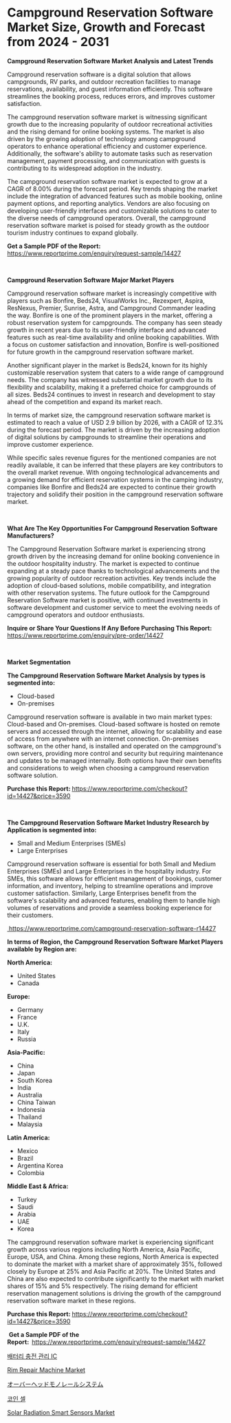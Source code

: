 <p><h1>Campground Reservation Software Market Size, Growth and Forecast from 2024 - 2031</h1></p><p><strong>Campground Reservation Software Market Analysis and Latest Trends</strong></p>
<p><p>Campground reservation software is a digital solution that allows campgrounds, RV parks, and outdoor recreation facilities to manage reservations, availability, and guest information efficiently. This software streamlines the booking process, reduces errors, and improves customer satisfaction.</p><p>The campground reservation software market is witnessing significant growth due to the increasing popularity of outdoor recreational activities and the rising demand for online booking systems. The market is also driven by the growing adoption of technology among campground operators to enhance operational efficiency and customer experience. Additionally, the software's ability to automate tasks such as reservation management, payment processing, and communication with guests is contributing to its widespread adoption in the industry.</p><p>The campground reservation software market is expected to grow at a CAGR of 8.00% during the forecast period. Key trends shaping the market include the integration of advanced features such as mobile booking, online payment options, and reporting analytics. Vendors are also focusing on developing user-friendly interfaces and customizable solutions to cater to the diverse needs of campground operators. Overall, the campground reservation software market is poised for steady growth as the outdoor tourism industry continues to expand globally.</p></p>
<p><strong>Get a Sample PDF of the Report:&nbsp;</strong> <a href="https://www.reportprime.com/enquiry/request-sample/14427">https://www.reportprime.com/enquiry/request-sample/14427</a></p>
<p>&nbsp;</p>
<p><strong>Campground Reservation Software Major Market Players</strong></p>
<p><p>Campground reservation software market is increasingly competitive with players such as Bonfire, Beds24, VisualWorks Inc., Rezexpert, Aspira, ResNexus, Premier, Sunrise, Astra, and Campground Commander leading the way. Bonfire is one of the prominent players in the market, offering a robust reservation system for campgrounds. The company has seen steady growth in recent years due to its user-friendly interface and advanced features such as real-time availability and online booking capabilities. With a focus on customer satisfaction and innovation, Bonfire is well-positioned for future growth in the campground reservation software market.</p><p>Another significant player in the market is Beds24, known for its highly customizable reservation system that caters to a wide range of campground needs. The company has witnessed substantial market growth due to its flexibility and scalability, making it a preferred choice for campgrounds of all sizes. Beds24 continues to invest in research and development to stay ahead of the competition and expand its market reach.</p><p>In terms of market size, the campground reservation software market is estimated to reach a value of USD 2.9 billion by 2026, with a CAGR of 12.3% during the forecast period. The market is driven by the increasing adoption of digital solutions by campgrounds to streamline their operations and improve customer experience.</p><p>While specific sales revenue figures for the mentioned companies are not readily available, it can be inferred that these players are key contributors to the overall market revenue. With ongoing technological advancements and a growing demand for efficient reservation systems in the camping industry, companies like Bonfire and Beds24 are expected to continue their growth trajectory and solidify their position in the campground reservation software market.</p></p>
<p>&nbsp;</p>
<p><strong>What Are The Key Opportunities For Campground Reservation Software Manufacturers?</strong></p>
<p><p>The Campground Reservation Software market is experiencing strong growth driven by the increasing demand for online booking convenience in the outdoor hospitality industry. The market is expected to continue expanding at a steady pace thanks to technological advancements and the growing popularity of outdoor recreation activities. Key trends include the adoption of cloud-based solutions, mobile compatibility, and integration with other reservation systems. The future outlook for the Campground Reservation Software market is positive, with continued investments in software development and customer service to meet the evolving needs of campground operators and outdoor enthusiasts.</p></p>
<p><strong>Inquire or Share Your Questions If Any Before Purchasing This Report:</strong> <a href="https://www.reportprime.com/enquiry/pre-order/14427">https://www.reportprime.com/enquiry/pre-order/14427</a></p>
<p>&nbsp;</p>
<p><strong>Market Segmentation</strong></p>
<p><strong>The Campground Reservation Software Market Analysis by types is segmented into:</strong></p>
<p><ul><li>Cloud-based</li><li>On-premises</li></ul></p>
<p><p>Campground reservation software is available in two main market types: Cloud-based and On-premises. Cloud-based software is hosted on remote servers and accessed through the internet, allowing for scalability and ease of access from anywhere with an internet connection. On-premises software, on the other hand, is installed and operated on the campground's own servers, providing more control and security but requiring maintenance and updates to be managed internally. Both options have their own benefits and considerations to weigh when choosing a campground reservation software solution.</p></p>
<p><strong>Purchase this Report:&nbsp;</strong><a href="https://www.reportprime.com/checkout?id=14427&price=3590">https://www.reportprime.com/checkout?id=14427&price=3590</a></p>
<p>&nbsp;</p>
<p><strong>The Campground Reservation Software Market Industry Research by Application is segmented into:</strong></p>
<p><ul><li>Small and Medium Enterprises (SMEs)</li><li>Large Enterprises</li></ul></p>
<p><p>Campground reservation software is essential for both Small and Medium Enterprises (SMEs) and Large Enterprises in the hospitality industry. For SMEs, this software allows for efficient management of bookings, customer information, and inventory, helping to streamline operations and improve customer satisfaction. Similarly, Large Enterprises benefit from the software's scalability and advanced features, enabling them to handle high volumes of reservations and provide a seamless booking experience for their customers.</p></p>
<p><a href="https://www.reportprime.com/campground-reservation-software-r14427">&nbsp;https://www.reportprime.com/campground-reservation-software-r14427</a></p>
<p><strong>In terms of Region, the Campground Reservation Software Market Players available by Region are:</strong></p>
<p>
    <p> <strong> North America: </strong>
        <ul>
            <li>United States</li>
            <li>Canada</li>
        </ul>
        </p> 
    <p> <strong> Europe: </strong>
        <ul>
            <li>Germany</li>
            <li>France</li>
            <li>U.K.</li>
            <li>Italy</li>
            <li>Russia</li>
        </ul>
        </p> 
    <p> <strong> Asia-Pacific: </strong>
        <ul>
            <li>China</li>
            <li>Japan</li>
            <li>South Korea</li>
            <li>India</li>
            <li>Australia</li>
            <li>China Taiwan</li>
            <li>Indonesia</li>
            <li>Thailand</li>
            <li>Malaysia</li>
        </ul>
        </p> 
    <p> <strong> Latin America: </strong>
        <ul>
            <li>Mexico</li>
            <li>Brazil</li>
            <li>Argentina Korea</li>
            <li>Colombia</li>
        </ul>
        </p> 
    <p> <strong> Middle East & Africa: </strong>
        <ul>
            <li>Turkey</li>
            <li>Saudi</li>
            <li>Arabia</li>
            <li>UAE</li>
            <li>Korea</li>
        </ul>
    </p>
    </p>
<p><p>The campground reservation software market is experiencing significant growth across various regions including North America, Asia Pacific, Europe, USA, and China. Among these regions, North America is expected to dominate the market with a market share of approximately 35%, followed closely by Europe at 25% and Asia Pacific at 20%. The United States and China are also expected to contribute significantly to the market with market shares of 15% and 5% respectively. The rising demand for efficient reservation management solutions is driving the growth of the campground reservation software market in these regions.</p></p>
<p><strong>Purchase this Report: </strong><a href="https://www.reportprime.com/checkout?id=14427&price=3590">https://www.reportprime.com/checkout?id=14427&price=3590</a></p>
<p>&nbsp;<strong>Get a Sample PDF of the Report:&nbsp;&nbsp;</strong><a href="https://www.reportprime.com/enquiry/request-sample/14427">https://www.reportprime.com/enquiry/request-sample/14427</a></p>
<p><strong></strong></p>
<p><p><a href="https://medium.com/@juliastanley2022/%EB%B0%B0%ED%84%B0%EB%A6%AC-%EC%B6%A9%EC%A0%84-%EA%B4%80%EB%A6%AC-ic-%EC%8B%9C%EC%9E%A5-%EC%84%B1%EA%B3%B5%EC%A0%81%EC%9D%B8-%EB%B9%84%EC%A6%88%EB%8B%88%EC%8A%A4-%EC%A0%84%EB%9E%B5%EC%9D%98-%EC%97%B4%EC%87%A0-2031%EB%85%84%EA%B9%8C%EC%A7%80-%EC%98%88%EC%B8%A1-39aea194dddf">배터리 충전 관리 IC</a></p><p><a href="https://view.publitas.com/reportprime-1/rim-repair-machine-market-trends-forecast-and-competitive-analysis-to-2031/">Rim Repair Machine Market</a></p><p><a href="https://medium.com/@lonnierami89675202/%E3%82%AA%E3%83%BC%E3%83%90%E3%83%BC%E3%83%98%E3%83%83%E3%83%89%E3%83%A2%E3%83%8E%E3%83%AC%E3%83%BC%E3%83%AB%E3%82%B7%E3%82%B9%E3%83%86%E3%83%A0%E3%81%AE%E5%B8%82%E5%A0%B4%E8%A6%8F%E6%A8%A1%E3%81%A8%E5%B8%82%E5%A0%B4%E5%8B%95%E5%90%91-%E5%AE%8C%E5%85%A8%E3%81%AA%E6%A5%AD%E7%95%8C%E6%A6%82%E8%A6%81-2024%E5%B9%B4%E3%81%8B%E3%82%892031%E5%B9%B4%E3%81%BE%E3%81%A7-d121ccc0713c">オーバーヘッドモノレールシステム</a></p><p><a href="https://medium.com/@johnjames655/%EB%8F%99%EC%A0%84-%EC%85%80-%EC%8B%9C%EC%9E%A5-%EA%B7%9C%EB%AA%A8-%EC%8B%9C%EC%9E%A5-%EC%A0%84%EB%A7%9D-%EB%B0%8F-%EC%8B%9C%EC%9E%A5-%EC%98%88%EC%B8%A1-2024%EB%85%84%EB%B6%80%ED%84%B0-2031%EB%85%84%EA%B9%8C%EC%A7%80-fcba5e2cdfe9">코인 셀</a></p><p><a href="https://flame-sidecar-702.notion.site/Solar-Radiation-Smart-Sensors-Market-Insights-into-Market-CAGR-Market-Trends-and-Growth-Strategie-0db6b5abcfa040e1806d824f027fde59">Solar Radiation Smart Sensors Market</a></p></p>